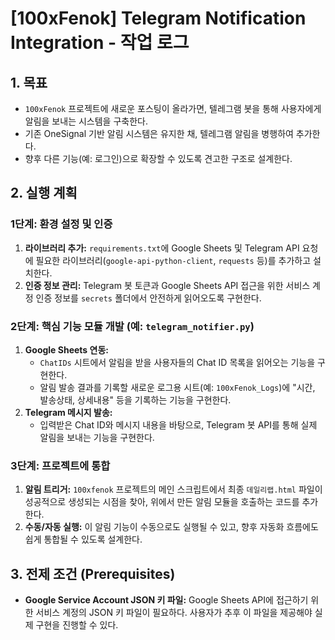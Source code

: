 # [100xFenok] Telegram Notification Integration - 작업 로그

## 1. 목표
- `100xFenok` 프로젝트에 새로운 포스팅이 올라가면, 텔레그램 봇을 통해 사용자에게 알림을 보내는 시스템을 구축한다.
- 기존 OneSignal 기반 알림 시스템은 유지한 채, 텔레그램 알림을 병행하여 추가한다.
- 향후 다른 기능(예: 로그인)으로 확장할 수 있도록 견고한 구조로 설계한다.

## 2. 실행 계획

### 1단계: 환경 설정 및 인증
1.  **라이브러리 추가:** `requirements.txt`에 Google Sheets 및 Telegram API 요청에 필요한 라이브러리(`google-api-python-client`, `requests` 등)를 추가하고 설치한다.
2.  **인증 정보 관리:** Telegram 봇 토큰과 Google Sheets API 접근을 위한 서비스 계정 인증 정보를 `secrets` 폴더에서 안전하게 읽어오도록 구현한다.

### 2단계: 핵심 기능 모듈 개발 (예: `telegram_notifier.py`)
1.  **Google Sheets 연동:**
    *   `ChatIDs` 시트에서 알림을 받을 사용자들의 Chat ID 목록을 읽어오는 기능을 구현한다.
    *   알림 발송 결과를 기록할 새로운 로그용 시트(예: `100xFenok_Logs`)에 "시간, 발송상태, 상세내용" 등을 기록하는 기능을 구현한다.
2.  **Telegram 메시지 발송:**
    *   입력받은 Chat ID와 메시지 내용을 바탕으로, Telegram 봇 API를 통해 실제 알림을 보내는 기능을 구현한다.

### 3단계: 프로젝트에 통합
1.  **알림 트리거:** `100xfenok` 프로젝트의 메인 스크립트에서 최종 `데일리랩.html` 파일이 성공적으로 생성되는 시점을 찾아, 위에서 만든 알림 모듈을 호출하는 코드를 추가한다.
2.  **수동/자동 실행:** 이 알림 기능이 수동으로도 실행될 수 있고, 향후 자동화 흐름에도 쉽게 통합될 수 있도록 설계한다.

## 3. 전제 조건 (Prerequisites)
- **Google Service Account JSON 키 파일:** Google Sheets API에 접근하기 위한 서비스 계정의 JSON 키 파일이 필요하다. 사용자가 추후 이 파일을 제공해야 실제 구현을 진행할 수 있다.
